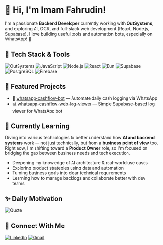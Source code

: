 # 👋 Hi, I'm Imam Fahrudin!

I'm a passionate **Backend Developer** currently working with **OutSystems**, and exploring AI, OCR, and full-stack web development (React, Node.js, Supabase). I love building useful tools and automation bots, especially on WhatsApp! 📱

## 🚀 Tech Stack & Tools

![OutSystems](https://img.shields.io/badge/OutSystems-E2231A?logo=outsystems&logoColor=white)
![JavaScript](https://img.shields.io/badge/JavaScript-F7DF1E?logo=javascript&logoColor=black)
![Node.js](https://img.shields.io/badge/Node.js-339933?logo=node.js&logoColor=white)
![React](https://img.shields.io/badge/React-20232A?logo=react&logoColor=61DAFB)
![Bun](https://img.shields.io/badge/Bun-000000?logo=bun&logoColor=white)
![Supabase](https://img.shields.io/badge/Supabase-3ECF8E?logo=supabase&logoColor=white)
![PostgreSQL](https://img.shields.io/badge/PostgreSQL-4169E1?logo=postgresql&logoColor=white)
![Firebase](https://img.shields.io/badge/Firebase-FFCA28?logo=firebase&logoColor=black)

## 📌 Featured Projects

- 💬 [whatsapp-cashflow-bot](https://github.com/fahroediin/whatsapp-cashflow-bot) — Automate daily cash logging via WhatsApp
- 📊 [whatsapp-cashflow-web-log-viewer](https://github.com/fahroediin/cashflow-web) — Simple Supabase-based log viewer for WhatsApp bot

## 🧠 Currently Learning

Diving into various technologies to better understand how **AI and backend systems** work — not just technically, but from a **business point of view** too.  
Right now, I'm shifting toward a **Product Owner** role, so I'm focused on bridging the gap between business needs and tech execution.

- Deepening my knowledge of AI architecture & real-world use cases  
- Exploring product strategies using data and automation  
- Turning business goals into clear technical requirements  
- Learning how to manage backlogs and collaborate better with dev teams


## ✨ Daily Motivation

![Quote]([https://github-readme-quotes.vercel.app/api?theme=tokyonight&animation=fadeIn&quote=day](https://zenquotes.io/api/today))


## 🔗 Connect With Me

[![LinkedIn](https://img.shields.io/badge/LinkedIn-blue?logo=linkedin&logoColor=white)](https://linkedin.com/in/fahroediin)
[![Gmail](https://img.shields.io/badge/Gmail-D14836?logo=gmail&logoColor=white)](mailto:fahroediin@gmail.com)
